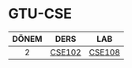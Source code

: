 # GTU-CSE

| DÖNEM | DERS | LAB |
|:---:|:---:|:---:|
|2| [CSE102](https://github.com/oolkay/GTU-CSE/tree/main/CSE102)| [CSE108](https://github.com/oolkay/GTU-CSE/tree/main/CSE108)|
